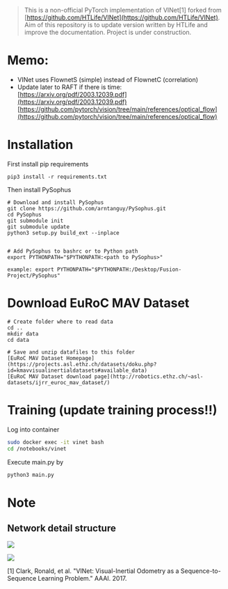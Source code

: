

> This is a non-official PyTorch implementation of VINet[1] forked from [https://github.com/HTLife/VINet](https://github.com/HTLife/VINet). Aim of this repository is to update version written by HTLife and improve the documentation. Project is under construction.


# Memo:

- VINet uses FlownetS (simple) instead of FlownetC (correlation)
- Update later to RAFT if there is time: [https://arxiv.org/pdf/2003.12039.pdf](https://arxiv.org/pdf/2003.12039.pdf) [https://github.com/pytorch/vision/tree/main/references/optical_flow](https://github.com/pytorch/vision/tree/main/references/optical_flow)

# Installation

First install pip requirements

```
pip3 install -r requirements.txt
```

Then install PySophus

```
# Download and install PySophus
git clone https://github.com/arntanguy/PySophus.git
cd PySophus
git submodule init
git submodule update
python3 setup.py build_ext --inplace


# Add PySophus to bashrc or to Python path
export PYTHONPATH="$PYTHONPATH:<path to PySophus>"

example: export PYTHONPATH="$PYTHONPATH:/Desktop/Fusion-Project/PySophus"
```

# Download EuRoC MAV Dataset

```
# Create folder where to read data
cd ..
mkdir data
cd data

# Save and unzip datafiles to this folder
[EuRoC MAV Dataset Homepage](https://projects.asl.ethz.ch/datasets/doku.php?id=kmavvisualinertialdatasets#available_data)
[EuRoC MAV Dataset download page](http://robotics.ethz.ch/~asl-datasets/ijrr_euroc_mav_dataset/)

```

# Training (update training process!!)
Log into container
```bash
sudo docker exec -it vinet bash
cd /notebooks/vinet
```

Execute main.py by
```bash
python3 main.py
```

# Note
## Network detail structure
![](./doc_fig/vinet.png)

![](./doc_fig/se3_def.png)



[1] Clark, Ronald, et al. "VINet: Visual-Inertial Odometry as a Sequence-to-Sequence Learning Problem." AAAI. 2017.

